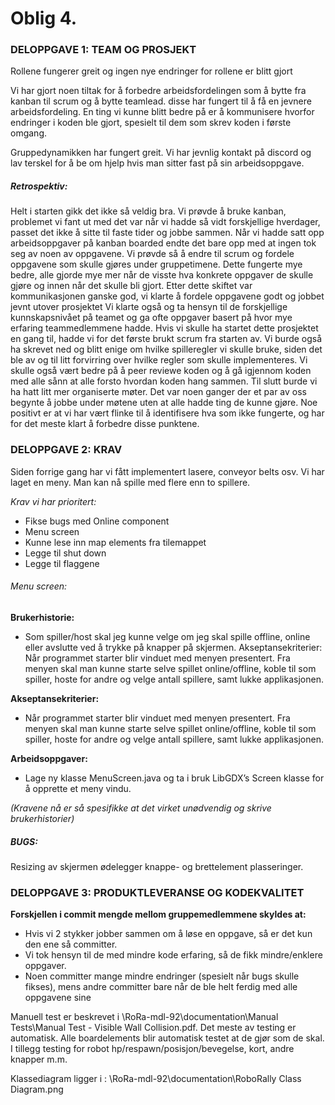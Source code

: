 # Oblig 4.
 
### DELOPPGAVE 1: TEAM OG PROSJEKT

Rollene fungerer greit og ingen nye endringer for rollene er blitt gjort


Vi har gjort noen tiltak for å forbedre arbeidsfordelingen som å bytte fra kanban til scrum og å bytte teamlead. disse har fungert til å få en jevnere arbeidsfordeling. 
En ting vi kunne blitt bedre på er å kommunisere hvorfor endringer i koden ble gjort, spesielt til dem som skrev koden i første omgang.


Gruppedynamikken har fungert greit. Vi har jevnlig kontakt på discord og lav terskel for å be om hjelp hvis man sitter fast på sin arbeidsoppgave.

##### Retrospektiv:

Helt i starten gikk det ikke så veldig bra. Vi prøvde å bruke kanban, problemet vi fant ut med det var når vi hadde så vidt forskjellige hverdager, passet det ikke å sitte til faste tider og jobbe sammen. Når vi hadde satt opp arbeidsoppgaver på kanban boarded endte det bare opp med at ingen tok seg av noen av oppgavene.
Vi prøvde så å endre til scrum og fordele oppgavene som skulle gjøres under gruppetimene. Dette fungerte mye bedre, alle gjorde mye mer når de visste hva konkrete oppgaver de skulle gjøre og innen når det skulle bli gjort.
Etter dette skiftet var kommunikasjonen ganske god, vi klarte å fordele oppgavene godt og jobbet jevnt utover prosjektet
Vi klarte også og ta hensyn til de forskjellige kunnskapsnivået på teamet og ga ofte oppgaver basert på hvor mye erfaring teammedlemmene hadde.
Hvis vi skulle ha startet dette prosjektet en gang til, hadde vi for det første brukt scrum fra starten av. Vi burde også ha skrevet ned og blitt enige om hvilke spilleregler vi skulle bruke, siden det ble av og til litt forvirring over hvilke regler som skulle implementeres. Vi skulle også vært bedre på å peer reviewe koden og å gå igjennom koden med alle sånn at alle forsto hvordan koden hang sammen. Til slutt burde vi ha hatt litt mer organiserte møter. Det var noen ganger der et par av oss begynte å jobbe under møtene uten at alle hadde ting de kunne gjøre. Noe positivt er at vi har vært flinke til å identifisere hva som ikke fungerte, og har for det meste klart å forbedre disse punktene.

 
### DELOPPGAVE 2: KRAV

Siden forrige gang har vi fått implementert lasere, conveyor belts osv.
Vi har laget en meny. Man kan nå spille med flere enn to spillere.

*Krav vi har prioritert:*

- Fikse bugs med Online component
- Menu screen
- Kunne lese inn map elements fra tilemappet
- Legge til shut down
- Legge til flaggene
 
###### Menu screen:

**Brukerhistorie:**

* Som spiller/host skal jeg kunne velge om jeg skal spille offline, online eller avslutte ved å trykke på knapper på skjermen.
Akseptansekriterier:
Når programmet starter blir vinduet med menyen presentert. Fra menyen skal man kunne starte selve spillet online/offline, koble til som spiller, hoste for andre og velge antall spillere, samt lukke applikasjonen.
 

**Akseptansekriterier:** 

* Når programmet starter blir vinduet med menyen presentert. Fra menyen skal man kunne starte selve spillet online/offline, koble til som spiller, hoste for andre og velge antall spillere, samt lukke applikasjonen.


**Arbeidsoppgaver:**

* Lage ny klasse MenuScreen.java og ta i bruk LibGDX’s Screen klasse for å opprette et meny vindu.
 
*(Kravene nå er så spesifikke at det virket unødvendig og skrive brukerhistorier)*
 
##### BUGS:

Resizing av skjermen ødelegger knappe- og brettelement plasseringer.

### DELOPPGAVE 3: PRODUKTLEVERANSE OG KODEKVALITET

**Forskjellen i commit mengde mellom gruppemedlemmene skyldes at:**

* Hvis vi 2 stykker jobber sammen om å løse en oppgave, så er det kun den ene så committer.
* Vi tok hensyn til de med mindre kode erfaring, så de fikk mindre/enklere oppgaver.
* Noen committer mange mindre endringer (spesielt når bugs skulle fikses), mens andre committer bare når de ble helt ferdig med alle oppgavene sine

Manuell test er beskrevet i \RoRa-mdl-92\documentation\Manual Tests\Manual Test - Visible Wall Collision.pdf. 
Det meste av testing er automatisk. Alle boardelements blir automatisk testet at de gjør som de skal. I tillegg testing for robot hp/respawn/posisjon/bevegelse, kort, andre knapper m.m. 
 
Klassediagram ligger i : \RoRa-mdl-92\documentation\RoboRally Class Diagram.png
